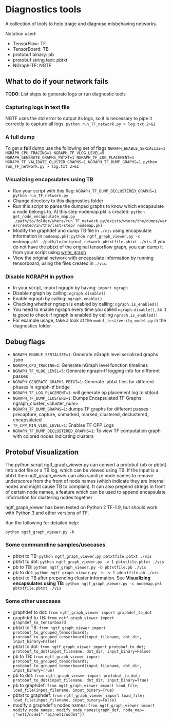 # Diagnostics tools

A collection of tools to help triage and diagnose misbehaving networks.

Notation used:
* TensorFlow: TF
* TensorBoard: TB
* protobuf binary: pb
* protobuf string text: pbtxt
* NGraph-TF: NGTF


## What to do if your network fails
**TODO**: List steps to generate logs or run diagnostic tools

### Capturing logs in text file
NGTF uses the std error to output its logs, so it is necessary to pipe it correctly to capture all logs.
```python run_TF_network.py > log.txt 2>&1```

### A full dump
To get a **full** dump use the following set of flags
```NGRAPH_ENABLE_SERIALIZE=1 NGRAPH_CPU_TRACING=1 NGRAPH_TF_VLOG_LEVEL=5 NGRAPH_GENERATE_GRAPHS_PBTXT=1 NGRAPH_TF_LOG_PLACEMENT=1 NGRAPH_TF_VALIDATE_CLUSTER_GRAPHS=1 NGRAPH_TF_DUMP_GRAPHS=1 python run_TF_network.py > log.txt 2>&1```

### Visualizing encapsulates using TB
* Run your script with this flag: ```NGRAPH_TF_DUMP_DECLUSTERED_GRAPHS=1 python run_TF_network.py```
* Change directory to this diagnostics folder
* Run this script to parse the dumped graphs to know which encapsulate a node belongs to. At this step nodemap.pkl is created: ```python get_node_encapsulate_map.py ./path/to/folder/where/run_TF_network.py/exists/where/the/dumps/were/created/in/the/last/step/ nodemap.pkl```
* Modify the graphdef and dump TB file in ```./vis``` using encapsulate information in ```nodemap.pkl```: ```python ngtf_graph_viewer.py -c nodemap.pkl ./path/to/original_network_pbtxtfile.pbtxt ./vis```. If you do not have the pbtxt of the original tensorflow graph, you can dump it from your script using [write_graph](https://www.tensorflow.org/api_docs/python/tf/train/write_graph)
*  View the original network with encapsulate information by running tensorboard, using the files created in ```./vis```.

### Disable NGRAPH in python
* In your script, import ngraph by having: ```import ngraph```
* Disable ngraph by calling: ```ngraph.disable()```
* Enable ngraph by calling: ```ngraph.enable()```
* Checking whether ngraph is enabled by calling: ```ngraph.is_enabled()```
* You need to enable ngraph every time you called ```ngraph.disable()```, so it is good to check 
if ngraph is enabled by calling ```ngraph.is_enabled()```
* For example usage, take a look at the ```model_test/verify_model.py``` in the diagnostics folder

## Debug flags
* ```NGRAPH_ENABLE_SERIALIZE=1```: Generate nGraph level serialized graphs .json
* ```NGRAPH_CPU_TRACING=1```: Generate nGraph level function timelines
* ```NGRAPH_TF_VLOG_LEVEL=5```: Generate ngraph-tf logging info for different passes
* ```NGRAPH_GENERATE_GRAPHS_PBTXT=1```: Generate .pbtxt files for different phases in ngraph-tf bridge
* ```NGRAPH_TF_LOG_PLACEMENT=1```: will generate op placement log to stdout
* ```NGRAPH_TF_DUMP_CLUSTERS=1```: Dumps Encapsulated TF Graphs: ngraph_cluster_<cluster_num>
* ```NGRAPH_TF_DUMP_GRAPHS=1```: dumps TF graphs for different passes : precapture, capture, unmarked, marked, clustered, declustered, encapsulated
* ```TF_CPP_MIN_VLOG_LEVEL=1```: Enables TF CPP Logs 
* ```NGRAPH_TF_DUMP_DECLUSTERED_GRAPHS=1```: To view TF computation graph with colored nodes indicating clusters

## Protobuf Visualization
The python script ngtf_graph_viewer.py can convert a protobuf (pb or pbtxt) into a dot file or a TB log, which can be viewed using TB. If the input is a pbtxt then ngtf_graph_viewer can also sanitize node names to remove underscores from the front of node names (which indicate they are internal nodes and might cause TB to complain). It can also prepend strings in front of certain node names, a feature which can be used  to append encapsulate information for clustering nodes together

ngtf_graph_viewer has been tested on Python 2 TF-1.9, but should work with Python 3 and other versions of TF.

Run the following for detailed help:
```
python ngtf_graph_viewer.py -h
```

### Some commandline samples/usecases

* pbtxt to TB: ```python ngtf_graph_viewer.py pbtxtfile.pbtxt ./vis```
* pbtxt to dot: ```python ngtf_graph_viewer.py -v 1 pbtxtfile.pbtxt ./vis```
* pb to TB: ```python ngtf_graph_viewer.py -b pbtxtfile.pb ./vis```
* pb to dot: ```python ngtf_graph_viewer.py -b -v 1 pbtxtfile.pb ./vis```
* pbtxt to TB after prepending cluster information. See **Visualizing encapsulates using TB**: ```python ngtf_graph_viewer.py -c nodemap.pkl pbtxtfile.pbtxt ./vis```


### Some other usecases
* graphdef to dot: ```from ngtf_graph_viewer import graphdef_to_dot```
* graphdef to TB: ```from ngtf_graph_viewer import graphdef_to_tensorboard```
* pbtxt to TB: ```from ngtf_graph_viewer import protobuf_to_grouped_tensorboardt; protobuf_to_grouped_tensorboard(input_filename, dot_dir, input_binary=False)```
* pbtxt to dot: ```from ngtf_graph_viewer import protobuf_to_dot; protobuf_to_dot(input_filename, dot_dir, input_binary=False)```
* pb to TB: ```from ngtf_graph_viewer import protobuf_to_grouped_tensorboardt; protobuf_to_grouped_tensorboard(input_filename, dot_dir, input_binary=True)```
* pb to dot: ```from ngtf_graph_viewer import protobuf_to_dot; protobuf_to_dot(input_filename, dot_dir, input_binary=True)```
* pb to graphdef: ```from ngtf_graph_viewer import load_file; load_file(input_filename, input_binary=True)```
* pbtxt to graphdef: ```from ngtf_graph_viewer import load_file; load_file(input_filename, input_binary=False)```
* modify a graphdef's nodes names: ```from ngtf_graph_viewer import modify_node_names; modify_node_names(graph_def, node_map={"net1/node1":"e1/net1/node1"})```

